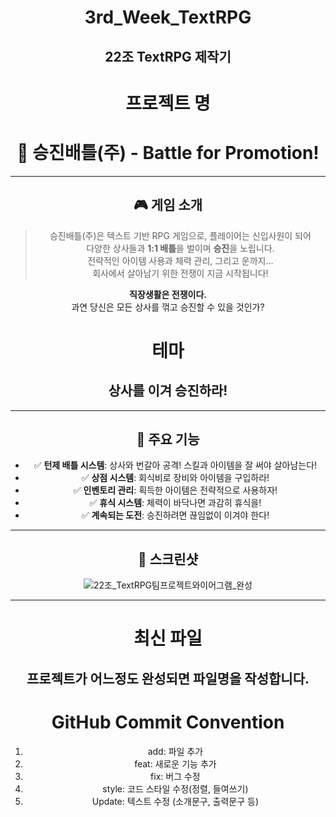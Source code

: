 <div align="center">
  
# 3rd_Week_TextRPG
## 22조 TextRPG 제작기

# 프로젝트 명
# 🥊 승진배틀(주) - **Battle for Promotion!**

---
## 🎮 게임 소개

> 승진배틀(주)은 텍스트 기반 RPG 게임으로, 플레이어는 신입사원이 되어  
> 다양한 상사들과 **1:1 배틀**을 벌이며 **승진**을 노립니다.  
> 전략적인 아이템 사용과 체력 관리, 그리고 운까지…  
> 회사에서 살아남기 위한 전쟁이 지금 시작됩니다!
> 
**직장생활은 전쟁이다.**  
과연 당신은 모든 상사를 꺾고 승진할 수 있을 것인가?

테마
=========================
## 상사를 이겨 승진하라!

---
## 🧩 주요 기능
- ✅ **턴제 배틀 시스템**: 상사와 번갈아 공격! 스킬과 아이템을 잘 써야 살아남는다!
- ✅ **상점 시스템**: 회식비로 장비와 아이템을 구입하라!
- ✅ **인벤토리 관리**: 획득한 아이템은 전략적으로 사용하자!
- ✅ **휴식 시스템**: 체력이 바닥나면 과감히 휴식을!
- ✅ **계속되는 도전**: 승진하려면 끊임없이 이겨야 한다!

---

## 📸 스크린샷

![22조_TextRPG팀프로젝트와이어그램_완성](https://github.com/user-attachments/assets/18242c0f-4c75-4a5e-b242-eca57d3bf579)

---

최신 파일
===========
## 프로젝트가 어느정도 완성되면 파일명을 작성합니다.

GitHub Commit Convention
=========================
1. add: 파일 추가
2. feat: 새로운 기능 추가
3. fix: 버그 수정
4. style: 코드 스타일 수정(정렬, 들여쓰기)
5. Update: 텍스트 수정 (소개문구, 출력문구 등)
</div>

